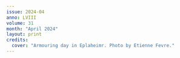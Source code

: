 ```yaml
---
issue: 2024-04
anno: LVIII
volume: 31
month: "April 2024"
layout: print
credits:
  cover: "Armouring day in Eplaheimr. Photo by Etienne Fevre."
---
```


